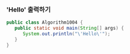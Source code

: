 ### 'Hello' 출력하기
```java
public class Algorithm1004 {
   public static void main(String[] args) {
      System.out.println("\'Hello\'");
   } 
}
```
